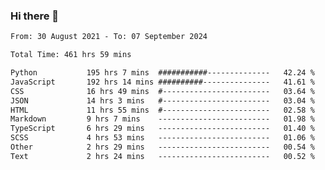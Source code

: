 ### Hi there 👋

<!--
**dominoto/dominoto** is a ✨ _special_ ✨ repository because its `README.md` (this file) appears on your GitHub profile.

Here are some ideas to get you started:

- 🔭 I’m currently working on ...
- 🌱 I’m currently learning ...
- 👯 I’m looking to collaborate on ...
- 🤔 I’m looking for help with ...
- 💬 Ask me about ...
- 📫 How to reach me: ...
- 😄 Pronouns: ...
- ⚡ Fun fact: ...
-->
<!--START_SECTION:waka-->

```txt
From: 30 August 2021 - To: 07 September 2024

Total Time: 461 hrs 59 mins

Python           195 hrs 7 mins  ###########--------------   42.24 %
JavaScript       192 hrs 14 mins ##########---------------   41.61 %
CSS              16 hrs 49 mins  #------------------------   03.64 %
JSON             14 hrs 3 mins   #------------------------   03.04 %
HTML             11 hrs 55 mins  #------------------------   02.58 %
Markdown         9 hrs 7 mins    -------------------------   01.98 %
TypeScript       6 hrs 29 mins   -------------------------   01.40 %
SCSS             4 hrs 53 mins   -------------------------   01.06 %
Other            2 hrs 29 mins   -------------------------   00.54 %
Text             2 hrs 24 mins   -------------------------   00.52 %
```

<!--END_SECTION:waka-->

